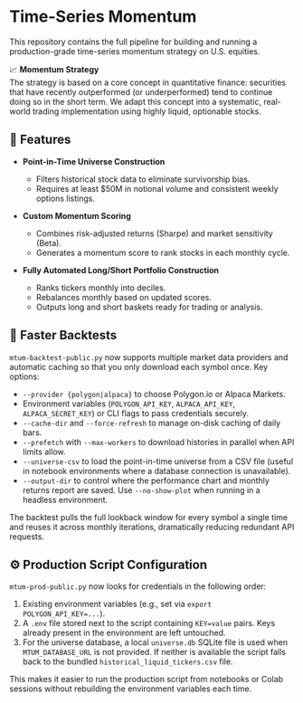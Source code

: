 # Time-Series Momentum

This repository contains the full pipeline for building and running a production-grade time-series momentum strategy on U.S. equities.

📈 **Momentum Strategy**  
The strategy is based on a core concept in quantitative finance: securities that have recently outperformed (or underperformed) tend to continue doing so in the short term. We adapt this concept into a systematic, real-world trading implementation using highly liquid, optionable stocks.

## 🔧 Features

- **Point-in-Time Universe Construction**  
  - Filters historical stock data to eliminate survivorship bias.  
  - Requires at least $50M in notional volume and consistent weekly options listings.  

- **Custom Momentum Scoring**  
  - Combines risk-adjusted returns (Sharpe) and market sensitivity (Beta).  
  - Generates a momentum score to rank stocks in each monthly cycle.

- **Fully Automated Long/Short Portfolio Construction**
  - Ranks tickers monthly into deciles.
  - Rebalances monthly based on updated scores.
  - Outputs long and short baskets ready for trading or analysis.

## 🚀 Faster Backtests

`mtum-backtest-public.py` now supports multiple market data providers and
automatic caching so that you only download each symbol once. Key options:

- `--provider {polygon|alpaca}` to choose Polygon.io or Alpaca Markets.
- Environment variables (`POLYGON_API_KEY`, `ALPACA_API_KEY`,
  `ALPACA_SECRET_KEY`) or CLI flags to pass credentials securely.
- `--cache-dir` and `--force-refresh` to manage on-disk caching of daily bars.
- `--prefetch` with `--max-workers` to download histories in parallel when
  API limits allow.
- `--universe-csv` to load the point-in-time universe from a CSV file (useful in
  notebook environments where a database connection is unavailable).
- `--output-dir` to control where the performance chart and monthly returns
  report are saved. Use `--no-show-plot` when running in a headless
  environment.

The backtest pulls the full lookback window for every symbol a single time and
reuses it across monthly iterations, dramatically reducing redundant API
requests.

## ⚙️ Production Script Configuration

`mtum-prod-public.py` now looks for credentials in the following order:

1. Existing environment variables (e.g., set via `export POLYGON_API_KEY=...`).
2. A `.env` file stored next to the script containing `KEY=value` pairs. Keys
   already present in the environment are left untouched.
3. For the universe database, a local `universe.db` SQLite file is used when
   `MTUM_DATABASE_URL` is not provided. If neither is available the script
   falls back to the bundled `historical_liquid_tickers.csv` file.

This makes it easier to run the production script from notebooks or Colab
sessions without rebuilding the environment variables each time.
